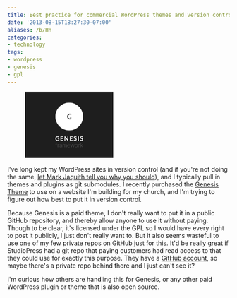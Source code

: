 ```yaml
---
title: Best practice for commercial WordPress themes and version control
date: '2013-08-15T18:27:30-07:00'
aliases: /b/Hn
categories:
- technology
tags:
- wordpress
- genesis
- gpl
---
```

<aside class="alignright outset"><figure>
  <img src="genesis.png" alt="Genesis" width="200" />
</figure></aside>

I've long kept my WordPress sites in version control (and if you're not doing the same, [let Mark Jaquith tell you why
you should][mj-video]), and I typically pull in themes and plugins as git submodules.  I recently purchased the [Genesis
Theme][] to use on a website I'm building for my church, and I'm trying to figure out how best to put it in version
control.

Because Genesis is a paid theme, I don't really want to put it in a public GitHub repository, and thereby allow anyone
to use it without paying.  Though to be clear, it's licensed under the GPL so I would have every right to post it
publicly, I just don't really want to.  But it also seems wasteful to use one of my few private repos on GitHub just for
this.  It'd be really great if StudioPress had a git repo that paying customers had read access to that they could use
for exactly this purpose.  They have a [GitHub account][], so maybe there's a private repo behind there and I just can't
see it?

I'm curious how others are handling this for Genesis, or any other paid WordPress plugin or theme that is also open
source.

[mj-video]: http://wordpress.tv/2013/07/28/mark-jaquith-confident-commits-delightful-deploys-2/
[Genesis Theme]: http://my.studiopress.com/themes/genesis/
[GitHub account]: https://github.com/studiopress
